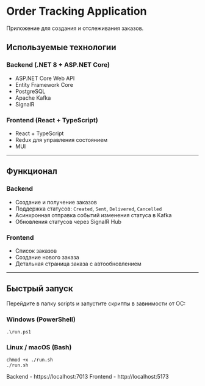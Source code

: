 # Order Tracking Application

Приложение для создания и отслеживания заказов. 

## Используемые технологии

### Backend (.NET 8 + ASP.NET Core)

- ASP.NET Core Web API
- Entity Framework Core
- PostgreSQL
- Apache Kafka
- SignalR
### Frontend (React + TypeScript)

- React + TypeScript
- Redux для управления состоянием
- MUI

---

## Функционал

### Backend

- Создание и получение заказов
- Поддержка статусов: `Created`, `Sent`, `Delivered`, `Cancelled`
- Асинхронная отправка событий изменения статуса в Kafka
- Обновления статусов через SignalR Hub
### Frontend

- Список заказов
- Создание нового заказа
- Детальная страница заказа с автообновлением

---
## Быстрый запуск

Перейдите в папку scripts и запустите скрипты в завиимости от ОС:
### Windows (PowerShell)

`.\run.ps1`

###  Linux / macOS (Bash)

`chmod +x ./run.sh`  
`./run.sh`


Backend - https://localhost:7013
Frontend - http://localhost:5173
